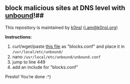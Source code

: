 ## block malicious sites at DNS level with [unbound](http://www.unbound.net/)!##
This repository is maintained by [k0nsl](https://k0nsl.org/blog/) ([i.am@k0nsl.org](mailto:i.am@k0nsl.org))

**Instructions:**

 1. curl/wget/paste [this file](https://raw.githubusercontent.com/k0nsl/unbound-blocklist/master/blocks.conf) as "blocks.conf" and place it in
    `/usr/local/etc/unbound/`
 2. nano `/usr/local/etc/unbound/unbound.conf`
 3. jump to line 449
 4. add an include for "blocks.conf"

Presto! You’re done :^)
